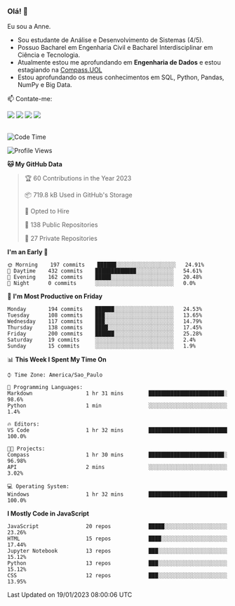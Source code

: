 ### Olá! 👋
Eu sou a Anne. 
- Sou estudante de Análise e Desenvolvimento de Sistemas (4/5).
- Possuo Bacharel em Engenharia Civil e Bacharel Interdisciplinar em Ciência e Tecnologia.
- Atualmente estou me aprofundando em **Engenharia de Dados** e estou estagiando na [Compass.UOL](https://compass.uol/pt/home/) 
- Estou aprofundando os meus conhecimentos em SQL, Python, Pandas, NumPy e Big Data.

📫 Contate-me: 

<div>
<a href="https://www.instagram.com/annekarolinefc/" target="_blank"><img src="https://img.shields.io/badge/-Instagram-%23E4405F?style=for-the-badge&logo=instagram&logoColor=white" target="_blank"></a> 
<a href = "mailto:annekarolinefc@gmail.com"><img src="https://img.shields.io/badge/-Gmail-%23333?style=for-the-badge&logo=gmail&logoColor=white" target="_blank"></a>
<a href="https://www.linkedin.com/in/devannekarolinefc/" target="_blank"><img src="https://img.shields.io/badge/-LinkedIn-%230077B5?style=for-the-badge&logo=linkedin&logoColor=white" target="_blank"></a> 
<a href="https://api.whatsapp.com/send?phone=5533991375118&text=Ol%C3%A1%20Anne!%20" target="_blank"><img src="https://img.shields.io/badge/WhatsApp-25D366?style=for-the-badge&logo=whatsapp&logoColor=white" target="_blank"></a>
</div>

  
<!--
  <img align="center" alt="Anne-An" height="30" width="40" src="https://github.com/devicons/devicon/blob/master/icons/angularjs/angularjs-original.svg">
-->

</br>

<!--START_SECTION:waka-->
![Code Time](http://img.shields.io/badge/Code%20Time-125%20hrs%2032%20mins-blue)

![Profile Views](http://img.shields.io/badge/Profile%20Views-4-blue)

**🐱 My GitHub Data** 

> 🏆 60 Contributions in the Year 2023
 > 
> 📦 719.8 kB Used in GitHub's Storage 
 > 
> 💼 Opted to Hire
 > 
> 📜 138 Public Repositories 
 > 
> 🔑 27 Private Repositories  
 > 
**I'm an Early 🐤** 

```text
🌞 Morning    197 commits    ██████░░░░░░░░░░░░░░░░░░░   24.91% 
🌇 Daytime    432 commits    █████████████░░░░░░░░░░░░   54.61% 
🌃 Evening    162 commits    █████░░░░░░░░░░░░░░░░░░░░   20.48% 
🌙 Night      0 commits      ░░░░░░░░░░░░░░░░░░░░░░░░░   0.0%

```
📅 **I'm Most Productive on Friday** 

```text
Monday       194 commits    ██████░░░░░░░░░░░░░░░░░░░   24.53% 
Tuesday      108 commits    ███░░░░░░░░░░░░░░░░░░░░░░   13.65% 
Wednesday    117 commits    ███░░░░░░░░░░░░░░░░░░░░░░   14.79% 
Thursday     138 commits    ████░░░░░░░░░░░░░░░░░░░░░   17.45% 
Friday       200 commits    ██████░░░░░░░░░░░░░░░░░░░   25.28% 
Saturday     19 commits     ░░░░░░░░░░░░░░░░░░░░░░░░░   2.4% 
Sunday       15 commits     ░░░░░░░░░░░░░░░░░░░░░░░░░   1.9%

```


📊 **This Week I Spent My Time On** 

```text
⌚︎ Time Zone: America/Sao_Paulo

💬 Programming Languages: 
Markdown                 1 hr 31 mins        ████████████████████████░   98.6% 
Python                   1 min               ░░░░░░░░░░░░░░░░░░░░░░░░░   1.4%

🔥 Editors: 
VS Code                  1 hr 32 mins        █████████████████████████   100.0%

🐱‍💻 Projects: 
Compass                  1 hr 30 mins        ████████████████████████░   96.98% 
API                      2 mins              ░░░░░░░░░░░░░░░░░░░░░░░░░   3.02%

💻 Operating System: 
Windows                  1 hr 32 mins        █████████████████████████   100.0%

```

**I Mostly Code in JavaScript** 

```text
JavaScript               20 repos            █████░░░░░░░░░░░░░░░░░░░░   23.26% 
HTML                     15 repos            ████░░░░░░░░░░░░░░░░░░░░░   17.44% 
Jupyter Notebook         13 repos            ███░░░░░░░░░░░░░░░░░░░░░░   15.12% 
Python                   13 repos            ███░░░░░░░░░░░░░░░░░░░░░░   15.12% 
CSS                      12 repos            ███░░░░░░░░░░░░░░░░░░░░░░   13.95%

```



 Last Updated on 19/01/2023 08:00:06 UTC
<!--END_SECTION:waka-->
  
